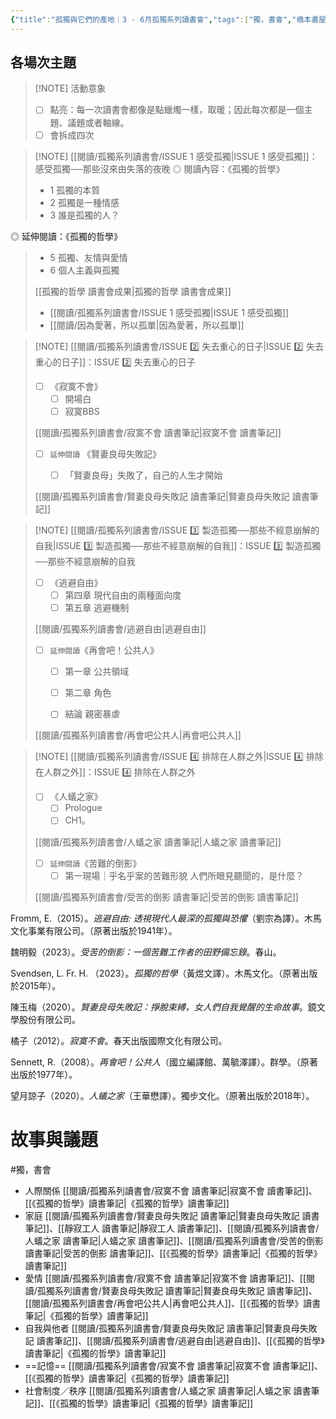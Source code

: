 ```yaml
---
{"title":"孤獨與它們的產地｜3 - 6月孤獨系列讀書會","tags":["獨，書會","橋本書屋","Reading_Notes"],"dg-publish":true,"status":"✅ Done","permalink":"/閱讀/孤獨系列讀書會/孤獨與它們的產地/","dgPassFrontmatter":true,"created":"2024-03-30T21:03:43.000+08:00","updated":"2025-05-06T01:00:52.526+08:00"}
---
```







## 各場次主題

> [!NOTE] 活動意象
> - [ ] 點亮：每一次讀書會都像是點蠟燭一樣，取暖；因此每次都是一個主題、議題或者軸線。
> - [ ] 會拆成四次




> [!NOTE] [[閱讀/孤獨系列讀書會/ISSUE 1 感受孤獨\|ISSUE 1 感受孤獨]]：感受孤獨──那些沒來由失落的夜晚
> ◎ 閱讀內容：《孤獨的哲學》
> - 1 孤獨的本質
> - 2 孤獨是一種情感
> - 3 誰是孤獨的人？
> 
◎ 延伸閱讀：《孤獨的哲學》 
> - 5 孤獨、友情與愛情
> - 6 個人主義與孤獨
> 
> [[孤獨的哲學 讀書會成果\|孤獨的哲學 讀書會成果]]
> - [[閱讀/孤獨系列讀書會/ISSUE 1 感受孤獨\|ISSUE 1 感受孤獨]]
> - [[閱讀/因為愛著，所以孤單\|因為愛著，所以孤單]]


> [!NOTE] [[閱讀/孤獨系列讀書會/ISSUE 2️⃣ 失去重心的日子\|ISSUE 2️⃣ 失去重心的日子]]：ISSUE 2️⃣ 失去重心的日子
>  - [ ] 《寂寞不會》
>    - [ ] 開場白
>    - [ ] 寂寞BBS
> 
> [[閱讀/孤獨系列讀書會/寂寞不會 讀書筆記\|寂寞不會 讀書筆記]]
> 
> - [ ] `延伸閱讀` 《賢妻良母失敗記》
>    - [ ] 「賢妻良母」失敗了，自己的人生才開始
> 
> 
> [[閱讀/孤獨系列讀書會/賢妻良母失敗記 讀書筆記\|賢妻良母失敗記 讀書筆記]]



> [!NOTE] [[閱讀/孤獨系列讀書會/ISSUE 3️⃣ 製造孤獨──那些不經意崩解的自我\|ISSUE 3️⃣ 製造孤獨──那些不經意崩解的自我]]：ISSUE 3️⃣ 製造孤獨──那些不經意崩解的自我
> - [ ] 《逃避自由》
>   - [ ] 第四章 現代自由的兩種面向度
>   - [ ] 第五章 逃避機制 
> 
> [[閱讀/孤獨系列讀書會/逃避自由\|逃避自由]]
> 
> - [ ] `延伸閱讀`《再會吧！公共人》
>   - [ ] 第一章 公共領域
>         
>   - [ ] 第二章 角色
>   - [ ] 結論 親密暴虐
>
> [[閱讀/孤獨系列讀書會/再會吧公共人\|再會吧公共人]]


> [!NOTE] [[閱讀/孤獨系列讀書會/ISSUE 4️⃣ 排除在人群之外\|ISSUE 4️⃣ 排除在人群之外]]：ISSUE 4️⃣ 排除在人群之外
> - [ ] 《人蟻之家》
>   - [ ] Prologue
>   - [ ] CH1。
>         
> [[閱讀/孤獨系列讀書會/人蟻之家 讀書筆記\|人蟻之家 讀書筆記]]
>
> - [ ] `延伸閱讀`《苦難的倒影》
>    - [ ] 第一現場｜乎名乎案的苦難形貌 人們所眼見聽聞的，是什麼？
>          
> [[閱讀/孤獨系列讀書會/受苦的倒影 讀書筆記\|受苦的倒影 讀書筆記]]



Fromm, E.（2015）。<font face=DFkai-SB><i>逃避自由: 透視現代人最深的孤獨與恐懼</i></font>（劉宗為譯）。木馬文化事業有限公司。（原著出版於1941年）。

魏明毅（2023）。<font face=DFkai-SB><i>受苦的倒影：一個苦難工作者的田野備忘錄</i></font>。春山。

Svendsen, L. Fr. H. （2023）。<font face=DFkai-SB><i>孤獨的哲學</i></font>（黃煜文譯）。木馬文化。（原著出版於2015年）。

陳玉梅（2020）。<font face=DFkai-SB><i>賢妻良母失敗記：掙脫束縛，女人們自我覺醒的生命故事</i></font>。鏡文學股份有限公司。

橘子（2012）。<font face=DFkai-SB><i>寂寞不會</i></font>。春天出版國際文化有限公司。

Sennett, R.（2008）。<font face=DFkai-SB><i>再會吧！公共人</i></font>（國立編譯館、萬毓澤譯）。群學。（原著出版於1977年）。

望月諒子（2020）。<font face=DFkai-SB><i>人蟻之家</i></font>（王華懋譯）。獨步文化。（原著出版於2018年）。


# 故事與議題

#獨，書會 


- 人際關係  [[閱讀/孤獨系列讀書會/寂寞不會 讀書筆記\|寂寞不會 讀書筆記]]、[[《孤獨的哲學》讀書筆記\|《孤獨的哲學》讀書筆記]]
- 家庭 [[閱讀/孤獨系列讀書會/賢妻良母失敗記 讀書筆記\|賢妻良母失敗記 讀書筆記]]、[[靜寂工人 讀書筆記\|靜寂工人 讀書筆記]]、[[閱讀/孤獨系列讀書會/人蟻之家 讀書筆記\|人蟻之家 讀書筆記]]、[[閱讀/孤獨系列讀書會/受苦的倒影 讀書筆記\|受苦的倒影 讀書筆記]]、[[《孤獨的哲學》讀書筆記\|《孤獨的哲學》讀書筆記]]
- 愛情 [[閱讀/孤獨系列讀書會/寂寞不會 讀書筆記\|寂寞不會 讀書筆記]]、[[閱讀/孤獨系列讀書會/賢妻良母失敗記 讀書筆記\|賢妻良母失敗記 讀書筆記]]、[[閱讀/孤獨系列讀書會/再會吧公共人\|再會吧公共人]]、[[《孤獨的哲學》讀書筆記\|《孤獨的哲學》讀書筆記]]
- 自我與他者 [[閱讀/孤獨系列讀書會/賢妻良母失敗記 讀書筆記\|賢妻良母失敗記 讀書筆記]]、[[閱讀/孤獨系列讀書會/逃避自由\|逃避自由]]、[[《孤獨的哲學》讀書筆記\|《孤獨的哲學》讀書筆記]]
- ==記憶==  [[閱讀/孤獨系列讀書會/寂寞不會 讀書筆記\|寂寞不會 讀書筆記]]、[[《孤獨的哲學》讀書筆記\|《孤獨的哲學》讀書筆記]]
- 社會制度／秩序 [[閱讀/孤獨系列讀書會/人蟻之家 讀書筆記\|人蟻之家 讀書筆記]]、[[《孤獨的哲學》讀書筆記\|《孤獨的哲學》讀書筆記]]
